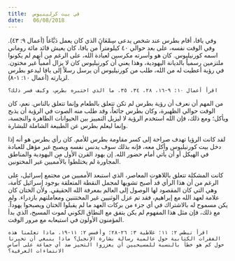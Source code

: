 ```yaml
---
title:  في بيت كرلينيوس
date:   06/08/2018
---
```


وفي يافا، أقام بطرس عند شخص يدعى سِمْعَانَ الذي كان يعمل دَبَّاغاً (أعمال ٩: ٤٣). وفي الوقت نفسه، على بعد حوالي ٤٠ كيلومتراً من يافا، كان يعيش قائد مائة روماني اسمه كورنيليوس. كان هو وأسرته مكرسين لعبادة الله، على الرغم من أنهم لم يكونوا ملتزمين رسمياً بالديانة اليهودية، وهذا يعني أن كورنيليوس كان لا يزال أممياً غير مختون. في رؤية أعطيت له من الله، طلب من كورنيليوس أن يرسل رسلاً إلى يافا ليدعو بطرس لزيارته (أعمال ١٠: ١-٨).

`اقرأ أعمال ١٠: ٩-١٦، ٢٨، ٣٤، ٣٥. ما الذي اختبره بطرس، وكيف فسر ذلك؟`

من المهم أن نعرف أن رؤية بطرس لم تكن تتعلق بالطعام وإنما تتعلق بالناس. نعم، كان الوقت حوالي الظهيرة، وكان بطرس جائعاً، وقد طلب منه الصوت في الرؤية أن يذبح ويأكل؛ ومع ذلك، فإن الله استخدم الرؤية لا ليزيل التمييز بين الحيوانات الطاهرة والنجسة، وإنما ليعلم بطرس عن الطبيعة الشاملة للبشارة.

لقد كانت الرؤيا تهدف صراحة إلى كسر مقاومة بطرس للأمم. كان رأي بطرس هو أنه إذا دخل بيت كورنيليوس وأكل معه، فإنه بذلك سوف يدنس نفسه ويصبح غير مؤهل للعبادة في الهيكل أو أن يأتي أمام حضور الله. إن يهود القرن الأول من اليهودية والمناطق المجاورة لم يختلطوا بالأمميين غير المختونين.

كانت المشكلة تتعلق باللاهوت المعاصر، الذي استبعد الأمميين من مجتمع إسرائيل، على الرغم من أن هذا الرأي قد أصبح تشويها لمجمل النقطة المتعلقة بوجود إسرائيل كأمة، وهي التي كان المقصود لها الوصول إلى العالم بمعرفة الله الحقيقي. ولأن الختان كان علامة لعهد الله مع إبراهيم، فقد تم عزل الوثنيين غير المختتنين ومعاملتهم بازدراء. ولم يكن مسموح له بالاشتراك في أي جزء من بركات العهد ما لم يقبلوا الختان ويصبحوا يهوداً. مع ذلك، فإن مثل هذا المفهوم لم يكن يتفق مع النطاق الكوني لموت المسيح، الذي بدأ المؤمنون الأولون في استيعابه مع مرور الوقت.

`اقرأ تيطس ٢: ١١؛ غلاطية ٣: ٢٦-٢٨؛ وأفسس ٢: ١١-١٩. ماذا تعلمنا هذه الفقرات الكتابية حول عالمية رسالة بشارة الإنجيل؟ ماذا ينبغي أن تخبرنا حول كم هو خطأ بالنسبة للمسيحيين أن يعززوا التحيز ضد أي جماعة على أساس الانتماءات العرقية؟`